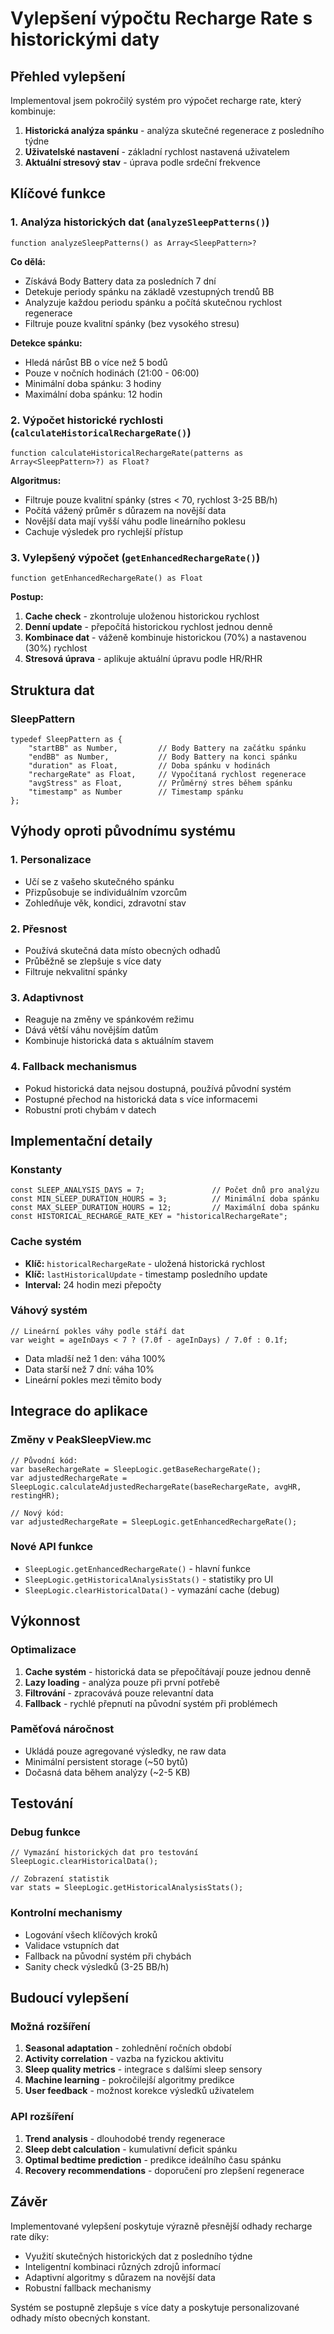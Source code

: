 # Vylepšení výpočtu Recharge Rate s historickými daty

## Přehled vylepšení

Implementoval jsem pokročilý systém pro výpočet recharge rate, který kombinuje:

1. **Historická analýza spánku** - analýza skutečné regenerace z posledního týdne
2. **Uživatelské nastavení** - základní rychlost nastavená uživatelem  
3. **Aktuální stresový stav** - úprava podle srdeční frekvence

## Klíčové funkce

### 1. Analýza historických dat (`analyzeSleepPatterns()`)

```monkey-c
function analyzeSleepPatterns() as Array<SleepPattern>?
```

**Co dělá:**
- Získává Body Battery data za posledních 7 dní
- Detekuje periody spánku na základě vzestupných trendů BB
- Analyzuje každou periodu spánku a počítá skutečnou rychlost regenerace
- Filtruje pouze kvalitní spánky (bez vysokého stresu)

**Detekce spánku:**
- Hledá nárůst BB o více než 5 bodů
- Pouze v nočních hodinách (21:00 - 06:00)
- Minimální doba spánku: 3 hodiny
- Maximální doba spánku: 12 hodin

### 2. Výpočet historické rychlosti (`calculateHistoricalRechargeRate()`)

```monkey-c
function calculateHistoricalRechargeRate(patterns as Array<SleepPattern>?) as Float?
```

**Algoritmus:**
- Filtruje pouze kvalitní spánky (stres < 70, rychlost 3-25 BB/h)
- Počítá vážený průměr s důrazem na novější data
- Novější data mají vyšší váhu podle lineárního poklesu
- Cachuje výsledek pro rychlejší přístup

### 3. Vylepšený výpočet (`getEnhancedRechargeRate()`)

```monkey-c
function getEnhancedRechargeRate() as Float
```

**Postup:**
1. **Cache check** - zkontroluje uloženou historickou rychlost
2. **Denní update** - přepočítá historickou rychlost jednou denně
3. **Kombinace dat** - váženě kombinuje historickou (70%) a nastavenou (30%) rychlost
4. **Stresová úprava** - aplikuje aktuální úpravu podle HR/RHR

## Struktura dat

### SleepPattern

```monkey-c
typedef SleepPattern as {
    "startBB" as Number,         // Body Battery na začátku spánku
    "endBB" as Number,           // Body Battery na konci spánku  
    "duration" as Float,         // Doba spánku v hodinách
    "rechargeRate" as Float,     // Vypočítaná rychlost regenerace
    "avgStress" as Float,        // Průměrný stres během spánku
    "timestamp" as Number        // Timestamp spánku
};
```

## Výhody oproti původnímu systému

### 1. **Personalizace**
- Učí se z vašeho skutečného spánku
- Přizpůsobuje se individuálním vzorcům
- Zohledňuje věk, kondici, zdravotní stav

### 2. **Přesnost**
- Používá skutečná data místo obecných odhadů
- Průběžně se zlepšuje s více daty
- Filtruje nekvalitní spánky

### 3. **Adaptivnost**
- Reaguje na změny ve spánkovém režimu
- Dává větší váhu novějším datům
- Kombinuje historická data s aktuálním stavem

### 4. **Fallback mechanismus**
- Pokud historická data nejsou dostupná, používá původní systém
- Postupné přechod na historická data s více informacemi
- Robustní proti chybám v datech

## Implementační detaily

### Konstanty

```monkey-c
const SLEEP_ANALYSIS_DAYS = 7;               // Počet dnů pro analýzu
const MIN_SLEEP_DURATION_HOURS = 3;          // Minimální doba spánku
const MAX_SLEEP_DURATION_HOURS = 12;         // Maximální doba spánku
const HISTORICAL_RECHARGE_RATE_KEY = "historicalRechargeRate";
```

### Cache systém

- **Klíč:** `historicalRechargeRate` - uložená historická rychlost
- **Klíč:** `lastHistoricalUpdate` - timestamp posledního update
- **Interval:** 24 hodin mezi přepočty

### Váhový systém

```monkey-c
// Lineární pokles váhy podle stáří dat
var weight = ageInDays < 7 ? (7.0f - ageInDays) / 7.0f : 0.1f;
```

- Data mladší než 1 den: váha 100%
- Data starší než 7 dní: váha 10%
- Lineární pokles mezi těmito body

## Integrace do aplikace

### Změny v PeakSleepView.mc

```monkey-c
// Původní kód:
var baseRechargeRate = SleepLogic.getBaseRechargeRate(); 
var adjustedRechargeRate = SleepLogic.calculateAdjustedRechargeRate(baseRechargeRate, avgHR, restingHR);

// Nový kód:
var adjustedRechargeRate = SleepLogic.getEnhancedRechargeRate();
```

### Nové API funkce

- `SleepLogic.getEnhancedRechargeRate()` - hlavní funkce
- `SleepLogic.getHistoricalAnalysisStats()` - statistiky pro UI
- `SleepLogic.clearHistoricalData()` - vymazání cache (debug)

## Výkonnost

### Optimalizace

1. **Cache systém** - historická data se přepočítávají pouze jednou denně
2. **Lazy loading** - analýza pouze při první potřebě
3. **Filtrování** - zpracovává pouze relevantní data
4. **Fallback** - rychlé přepnutí na původní systém při problémech

### Paměťová náročnost

- Ukládá pouze agregované výsledky, ne raw data
- Minimální persistent storage (~50 bytů)
- Dočasná data během analýzy (~2-5 KB)

## Testování

### Debug funkce

```monkey-c
// Vymazání historických dat pro testování
SleepLogic.clearHistoricalData();

// Zobrazení statistik
var stats = SleepLogic.getHistoricalAnalysisStats();
```

### Kontrolní mechanismy

- Logování všech klíčových kroků
- Validace vstupních dat
- Fallback na původní systém při chybách
- Sanity check výsledků (3-25 BB/h)

## Budoucí vylepšení

### Možná rozšíření

1. **Seasonal adaptation** - zohlednění ročních období
2. **Activity correlation** - vazba na fyzickou aktivitu
3. **Sleep quality metrics** - integrace s dalšími sleep sensory
4. **Machine learning** - pokročilejší algoritmy predikce
5. **User feedback** - možnost korekce výsledků uživatelem

### API rozšíření

1. **Trend analysis** - dlouhodobé trendy regenerace
2. **Sleep debt calculation** - kumulativní deficit spánku
3. **Optimal bedtime prediction** - predikce ideálního času spánku
4. **Recovery recommendations** - doporučení pro zlepšení regenerace

## Závěr

Implementované vylepšení poskytuje výrazně přesnější odhady recharge rate díky:

- Využití skutečných historických dat z posledního týdne
- Inteligentní kombinaci různých zdrojů informací
- Adaptivní algoritmy s důrazem na novější data
- Robustní fallback mechanismy

Systém se postupně zlepšuje s více daty a poskytuje personalizované odhady místo obecných konstant. 